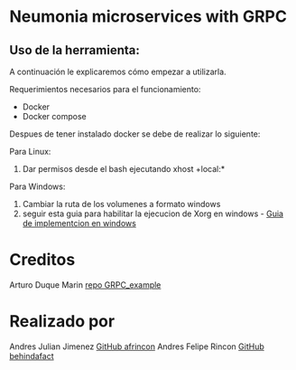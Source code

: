 # Neumonia microservices with GRPC

## Uso de la herramienta:

A continuación le explicaremos cómo empezar a utilizarla.

Requerimientos necesarios para el funcionamiento:

- Docker
- Docker compose

Despues de tener instalado docker se debe de realizar lo siguiente: 

Para Linux:

1. Dar permisos desde el bash ejecutando xhost +local:*

Para Windows:

1. Cambiar la ruta de los volumenes a formato windows
2. seguir esta guia para habilitar la ejecucion de Xorg en windows - [Guia de implementcion en windows](https://dev.to/darksmile92/run-gui-app-in-linux-docker-container-on-windows-host-4kde)


# Creditos
Arturo Duque Marin [repo GRPC_example](https://github.com/woodElec/grpc_example)

# Realizado por
Andres Julian Jimenez [GitHub afrincon](https://github.com/afrincon)
Andres Felipe Rincon [GitHub behindafact](https://github.com/behindafact)
